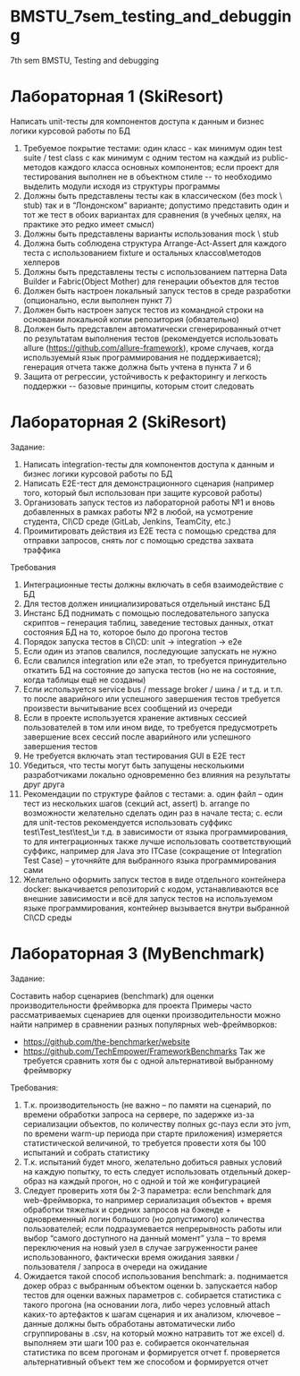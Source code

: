 # BMSTU_7sem_testing_and_debugging
7th sem BMSTU, Testing and debugging

# Лабораторная 1 (SkiResort)
Написать unit-тесты для компонентов доступа к данным и бизнес логики курсовой работы по БД

1. Требуемое покрытие тестами: один класс - как минимум один test suite / test
class с как минимум с одним тестом на каждый из public-методов каждого класса
основных компонентов; если проект для тестирования выполнен не в
объектном стиле -- то необходимо выделить модули исходя из структуры
программы
2. Должны быть представлены тесты как в классическом (без mock \ stub) так и в
“Лондонском” варианте; допустимо представить один и тот же тест в обоих
вариантах для сравнения (в учебных целях, на практике это редко имеет смысл)
3. Должны быть представлены варианты использования mock \ stub
4. Должна быть соблюдена структура Arrange-Act-Assert для каждого теста c
использованием fixture и остальных классов\методов хелперов
5. Должны быть представлены тесты с использованием паттерна Data Builder и
Fabric(Object Mother) для генерации объектов для тестов
6. Должен быть настроен локальный запуск тестов в среде разработки
(опционально, если выполнен пункт 7)
7. Должен быть настроен запуск тестов из командной строки на основании
локальной копии репозитория (обязательно)
8. Должен быть представлен автоматически сгенерированный отчет по
результатам выполнения тестов (рекомендуется использовать allure
(https://github.com/allure-framework), кроме случаев, когда используемый язык
программирования не поддерживается); генерация отчета также должна быть
учтена в пункта 7 и 6
9. Защита от регрессии, устойчивость к рефакторингу и легкость поддержки --
базовые принципы, которым стоит следовать


# Лабораторная 2 (SkiResort)

Задание:
1. Написать integration-тесты для компонентов доступа к данным и бизнес логики
курсовой работы по БД
2. Написать E2E-тест для демонстрационного сценария (например того, который
был использован при защите курсовой работы)
3. Организовать запуск тестов из лабораторной работы №1 и вновь добавленных
в рамках работы №2 в любой, на усмотрение студента, CI\CD среде (GitLab,
Jenkins, TeamCity, etc.)
4. Проимитировать действия из Е2Е теста с помощью средства для отправки
запросов, снять лог с помощью средства захвата траффика


Требования
1. Интеграционные тесты должны включать в себя взаимодействие с БД
2. Для тестов должен инициализироваться отдельный инстанс БД
3. Инстанс БД поднимать с помощью последовательного запуска скриптов –
генерация таблиц, заведение тестовых данных, откат состояния БД на то,
которое было до прогона тестов
4. Порядок запуска тестов в CI\CD: unit → integration → e2e
5. Если один из этапов свалился, последующие запускать не нужно
6. Если свалился integration или e2e этап, то требуется принудительно откатить БД
на состояние до запуска тестов (но не на состояние, когда таблицы ещё не
созданы)
7. Если используется service bus / message broker / шина / и т.д. и т.п. то после
аварийного или успешного завершения тестов требуется произвести
вычитывание всех сообщений из очереди
8. Если в проекте используется хранение активных сессией пользователей в том
или ином виде, то требуется предусмотреть завершение всех сессий после
аварийного или успешного завершения тестов
9. Не требуется включать этап тестирования GUI в E2E тест
10. Убедиться, что тесты могут быть запущены несколькими разработчиками
локально одновременно без влияния на результаты друг друга
11. Рекомендации по структуре файлов с тестами:
a. один файл – один тест из нескольких шагов (секций act, assert)
b. arrange по возможности желательно сделать один раз в начале теста;
c. если для unit-тестов рекомендуется использовать суффикс
test\Test\_test\test_\и т.д. в зависимости от языка программирования, то
для интеграционных также лучше использовать соответствующий
суффикс, например для Java это ITCase (сокращение от Integration Test
Сase) – уточняйте для выбранного языка программирования сами
12. Желательно оформить запуск тестов в виде отдельного контейнера docker:
выкачивается репозиторий с кодом, устанавливаются все внешние зависимости
и всё для запуск тестов на используемом языке программирования, контейнер
вызывается внутри выбранной CI\CD среды


# Лабораторная 3 (MyBenchmark)

Задание:

Составить набор сценариев (benchmark) для оценки производительности фреймворка
для проекта
Примеры часто рассматриваемых сценариев для оценки производительности можно
найти например в сравнении разных популярных web-фреймворков:
- https://github.com/the-benchmarker/website
- https://github.com/TechEmpower/FrameworkBenchmarks
Так же требуется сравнить хотя бы с одной альтернативой выбранному фреймворку


Требования:
1. Т.к. производительность (не важно – по памяти на сценарий, по времени
обработки запроса на сервере, по задержке из-за сериализации объектов, по
количеству полных gc-пауз если это jvm, по времени warm-up периода при
старте приложения) измеряется статистической величиной, то требуется
провести хотя бы 100 испытаний и собрать статистику
2. Т.к. испытаний будет много, желательно добиться равных условий на каждую
попытку, то есть следует использовать отдельный докер-образ на каждый
прогон, но с одной и той же конфигурацией
3. Следует проверить хотя бы 2-3 параметра: если benchmark для
web-фреймворка, то например сериализация объектов + время обработки
тяжелых и средних запросов на бэкенде + одновременный логин большого (но
допустимого) количества пользователей; если подразумевается непрерывность
работы или выбор “самого доступного на данный момент” узла – то время
переключения на новый узел в случае загруженности ранее использованного,
фактически время ожидания заявки / пользователя / запроса в очереди на
ожидание
4. Ожидается такой способ использования benchmark:
a. поднимается докер образ с выбранным объектом оценки
b. запускается набор тестов для оценки важных параметров
c. собирается статистика с такого прогона (на основании лога, либо через
условный attach каких-то артефактов к шагам сценария и их анализом,
ключевое – данные должны быть обработаны автоматически либо
сгруппированы в .csv, на который можно натравить тот же excel)
d. выполняем эти шаги 100 раз
e. собирается окончательная статистика по всем прогонам и формируется
отчет
f. проверяется альтернативный объект тем же способом и формируется
отчет
